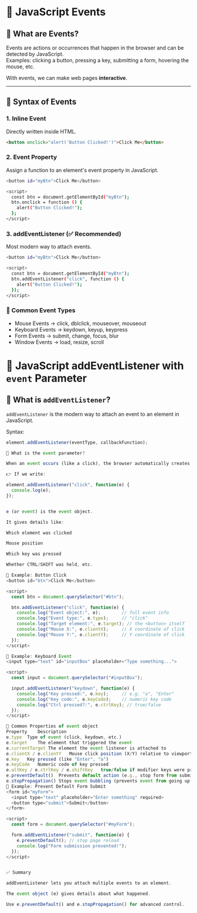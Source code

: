 # 🎯 JavaScript Events

## 📌 What are Events?
Events are actions or occurrences that happen in the browser and can be detected by JavaScript.  
Examples: clicking a button, pressing a key, submitting a form, hovering the mouse, etc.  

With events, we can make web pages **interactive**.

---

## 📌 Syntax of Events

### 1. Inline Event
Directly written inside HTML.
```html
<button onclick="alert('Button Clicked!')">Click Me</button>
```

### 2. Event Property
Assign a function to an element's event property in JavaScript.
``` bash
<button id="myBtn">Click Me</button>

<script>
  const btn = document.getElementById("myBtn");
  btn.onclick = function () {
    alert("Button Clicked!");
  };
</script>
```

### 3. addEventListener (✅ Recommended)
Most modern way to attach events.
``` bash
<button id="myBtn">Click Me</button>

<script>
  const btn = document.getElementById("myBtn");
  btn.addEventListener("click", function () {
    alert("Button Clicked!");
  });
</script>
```

### 📌 Common Event Types
* Mouse Events → click, dblclick, mouseover, mouseout
* Keyboard Events → keydown, keyup, keypress
* Form Events → submit, change, focus, blur
* Window Events → load, resize, scroll

# 🎯 JavaScript addEventListener with `event` Parameter

## 📌 What is `addEventListener`?
`addEventListener` is the modern way to attach an event to an element in JavaScript.  

Syntax:
```js
element.addEventListener(eventType, callbackFunction);

📌 What is the event parameter?

When an event occurs (like a click), the browser automatically creates an event object that contains information about that action.

👉 If we write:

element.addEventListener("click", function(e) {
  console.log(e);
});


e (or event) is the event object.

It gives details like:

Which element was clicked

Mouse position

Which key was pressed

Whether CTRL/SHIFT was held, etc.

📌 Example: Button Click
<button id="btn">Click Me</button>

<script>
  const btn = document.querySelector("#btn");

  btn.addEventListener("click", function(e) {
    console.log("Event object:", e);        // full event info
    console.log("Event type:", e.type);     // "click"
    console.log("Target element:", e.target); // the <button> itself
    console.log("Mouse X:", e.clientX);     // X coordinate of click
    console.log("Mouse Y:", e.clientY);     // Y coordinate of click
  });
</script>

📌 Example: Keyboard Event
<input type="text" id="inputBox" placeholder="Type something...">

<script>
  const input = document.querySelector("#inputBox");

  input.addEventListener("keydown", function(e) {
    console.log("Key pressed:", e.key);     // e.g. "a", "Enter"
    console.log("Key code:", e.keyCode);    // numeric key code
    console.log("Ctrl pressed?:", e.ctrlKey); // true/false
  });
</script>

📌 Common Properties of event object
Property	Description
e.type	Type of event (click, keydown, etc.)
e.target	The element that triggered the event
e.currentTarget	The element the event listener is attached to
e.clientX / e.clientY	Mouse click position (X/Y) relative to viewport
e.key	Key pressed (like "Enter", "a")
e.keyCode	Numeric code of key pressed
e.altKey / e.ctrlKey / e.shiftKey	true/false if modifier keys were pressed
e.preventDefault()	Prevents default action (e.g., stop form from submitting)
e.stopPropagation()	Stops event bubbling (prevents event from going up to parent elements)
📌 Example: Prevent Default Form Submit
<form id="myForm">
  <input type="text" placeholder="Enter something" required>
  <button type="submit">Submit</button>
</form>

<script>
  const form = document.querySelector("#myForm");

  form.addEventListener("submit", function(e) {
    e.preventDefault(); // stop page reload
    console.log("Form submission prevented!");
  });
</script>


✅ Summary

addEventListener lets you attach multiple events to an element.

The event object (e) gives details about what happened.

Use e.preventDefault() and e.stopPropagation() for advanced control.

```
